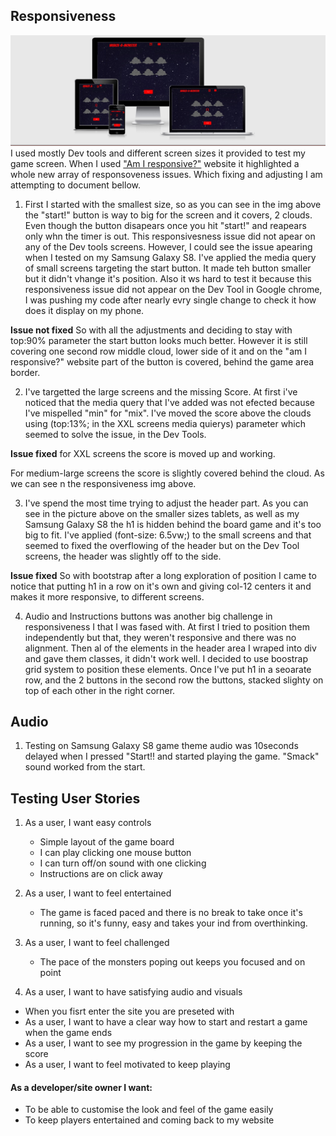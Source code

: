 

## Responsiveness
![alt text](wireframes/img1.jpg "Responsive sample")
I used mostly Dev tools and different screen sizes it provided to test my game
screen. When I used ["Am I responsive?"](http://ami.responsivedesign.is/#)
website it highlighted a whole new array of responsoveness issues. Which fixing and adjusting I am attempting to document bellow.


1. First I started with the smallest size, so as you can see in the img above
the "start!" button is way to big for the screen and it covers, 2 clouds. 
Even though the button disapears once you hit "start!" and reapears only whn the timer is out.
This responsivesness issue did not apear on any of the Dev tools screens.
However, I could see the issue apearing when I tested on my Samsung Galaxy S8.
I've applied the media query of small screens targeting the start button.
It made teh button smaller but it didn't vhange it's position. Also it ws hard to test it
because this responsiveness issue did not appear on the Dev Tool in Google chrome,
I was pushing my code after nearly evry single change to check it how does it display on my phone.
 
 **Issue not fixed** So with all the adjustments and deciding to stay with top:90% parameter
the start button looks much better. However it is still covering one second row middle 
 cloud, lower side of it and on the "am I responsive?" website part of the button is covered,
 behind the game area border.

 2. I've targetted the large screens and the missing Score. At first i've noticed that the media query
 that I've added was not efected because I've mispelled "min" for "mix".
 I've moved the score above the clouds using (top:13%; in the XXL screens media quierys) parameter which seemed to solve the issue, in the Dev Tools.

 **Issue fixed** for XXL screens the score is moved up and working.

 For medium-large screens the score is slightly covered behind the cloud. As we can see n the responsiveness img above.

3. I've spend the most time trying to adjust the header part. As you can see in the picture above on the smaller sizes tablets,
as well as my Samsung Galaxy S8 the h1 is hidden behind the board game and it's too big to fit.
I've applied (font-size: 6.5vw;) to the small screens and that seemed to fixed the overflowing of the header
but on the Dev Tool screens, the header was slightly off to the side. 

**Issue fixed** So with bootstrap after a long exploration of position
I came to notice that putting h1 in a row on it's own and giving col-12 centers it and makes it more responsive, to different screens.


4. Audio and Instructions buttons was another big challenge in responsiveness I that I was fased with.
At first I tried to position them independently but that, they weren't responsive and there was no alignment. Then al of the elements
in the header area I wraped into div and gave them classes, it didn't work well. I decided to use boostrap
grid system to position these elements. Once I've put h1 in a seoarate row, and the 2 buttons in the second row
the buttons, stacked slighty on top of each other in the right corner.


## Audio

1. Testing on Samsung Galaxy S8 game theme audio was 10seconds delayed 
when I pressed "Start!! and started playing the game. "Smack" sound worked from the start.

## Testing User Stories

1. As a user, I want easy controls
   - Simple layout of the game board
   - I can play clicking one mouse button
   - I can turn off/on sound with one clicking
   - Instructions are on click away

2. As a user, I want to feel entertained
   - The game is faced paced and there is no break to take once it's running, so it's funny, easy and takes
   your ind from overthinking.

3. As a user, I want to feel challenged
   - The pace of the monsters poping out keeps you focused and on point

4. As a user, I want to have satisfying audio and visuals
  - When you fisrt enter the site you are preseted with 
- As a user, I want to have a clear way how to start and restart a game when the game ends
- As a user, I want to see my progression in the game by keeping the score
- As a user, I want to feel motivated to keep playing 

#### As a developer/site owner I want:

- To be able to customise the look and feel of the game easily
- To keep players entertained and coming back to my website